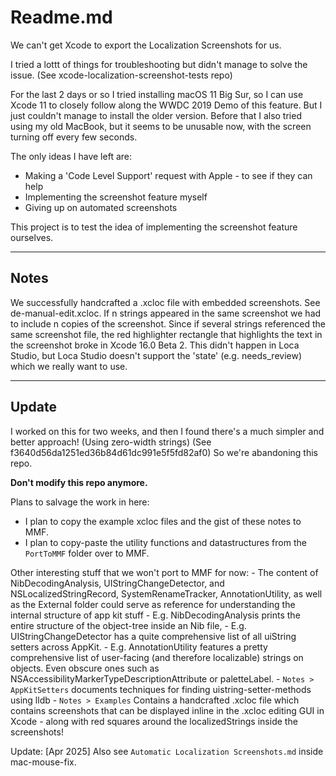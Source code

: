 
# Readme.md

We can't get Xcode to export the Localization Screenshots for us. 

I tried a lottt of things for troubleshooting but didn't manage to solve the issue. (See xcode-localization-screenshot-tests repo)

For the last 2 days or so I tried installing macOS 11 Big Sur, so I can use Xcode 11 to closely follow along the WWDC 2019 Demo of this feature. But I just couldn't manage to install the older version. Before that I also tried using my old MacBook, but it seems to be unusable now, with the screen turning off every few seconds.

The only ideas I have left are:

- Making a 'Code Level Support' request with Apple - to see if they can help
- Implementing the screenshot feature myself
- Giving up on automated screenshots

This project is to test the idea of implementing the screenshot feature ourselves.

---

## Notes

We successfully handcrafted a .xcloc file with embedded screenshots. See de-manual-edit.xcloc.
If n strings appeared in the same screenshot we had to include n copies of the screenshot. 
Since if several strings referenced the same screenshot file, the red highlighter rectangle that highlights the text in the screenshot broke in Xcode 16.0 Beta 2.
This didn't happen in Loca Studio, but Loca Studio doesn't support the 'state' (e.g. needs_review) which we really want to use.

---

## Update

I worked on this for two weeks, and then I found there's a much simpler and better approach! (Using zero-width strings) (See f3640d56da1251ed36b84d61dc991e5f5fd82af0)
So we're abandoning this repo.

**Don't modify this repo anymore.**

Plans to salvage the work in here:

- I plan to copy the example xcloc files and the gist of these notes to MMF.
- I plan to copy-paste the utility functions and datastructures from the `PortToMMF` folder over to MMF.

Other interesting stuff that we won't port to MMF for now:
    - The content of NibDecodingAnalysis, UIStringChangeDetector, and NSLocalizedStringRecord, SystemRenameTracker, AnnotationUtility, as well as the External folder could serve as reference for understanding the internal structure of app kit stuff 
        - E.g. NibDecodingAnalysis prints the entire structure of the object-tree inside an Nib file, 
        - E.g. UIStringChangeDetector has a quite comprehensive list of all uiString setters across AppKit. 
        - E.g. AnnotationUtility features a pretty comprehensive list of user-facing (and therefore localizable) strings on objects. Even obscure ones such as NSAccessibilityMarkerTypeDescriptionAttribute or paletteLabel. 
    - `Notes > AppKitSetters` documents techniques for finding uistring-setter-methods using lldb
    - `Notes > Examples` Contains a handcrafted .xcloc file which contains screenshots that can be displayed inline in the .xcloc editing GUI in Xcode - along with red squares around the localizedStrings inside the screenshots!
    
Update: [Apr 2025] 
    Also see `Automatic Localization Screenshots.md` inside mac-mouse-fix.
